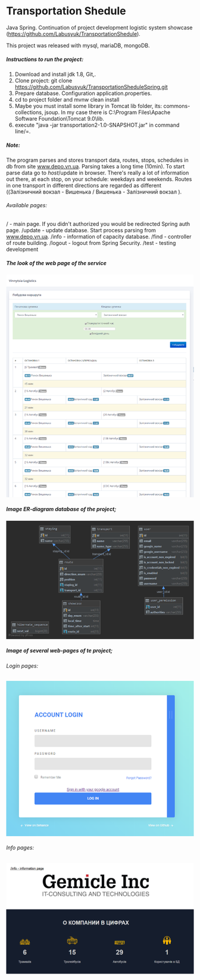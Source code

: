 # Transportation Shedule
Java Spring. Continuation of project development logistic system showcase (https://github.com/Labusyuk/TransportationShedule). 

This project was released with mysql, mariaDB, mongoDB.
##### Instructions to run the project:

1. Download and install jdk 1.8, Git,.
2. Clone project: git clone https://github.com/Labusyuk/TransportationSheduleSpring.git
3. Prepare database. Configuration application.properties.
3. cd to project folder and mvnw clean install
4. Maybe you must install some library in Tomcat lib folder, its: commons-collections, jsoup. In my case there is C:\Program Files\Apache Software Foundation\Tomcat 9.0\lib.
4. execute "java -jar transportation2-1.0-SNAPSHOT.jar" in command line/=.

##### Note: 
The program parses and stores transport data, routes, stops, schedules in db from site www.depo.vn.ua. Parsing takes a long time (10min). To start parse data go to *host*/update in browser.
There's really a lot of information out there, at each stop, on your schedule: weekdays and weekends. Routes in one transport in different directions are regarded as different ((Залізничний вокзал - Вишенька   /  Вишенька - Залізничний вокзал ).

###### Available pages:
 / - main page. If you didn't authorized you would be redirected Spring auth page.
 /update - update database. Start process parsing from www.depo.vn.ua.
 /info - information of capacity database.
 /find - controller of route building.
 /logout - logout from Spring Security.
 /test - testing development
##### The look of the web page of the service

![Look of the web page](https://raw.githubusercontent.com/Labusyuk/TransportationSheduleSpring/master/other/mainpage.png)

##### Image ER-diagram database of the project;

<p align="center">
  <img src="https://raw.githubusercontent.com/Labusyuk/TransportationSheduleSpring/master/other/transportionshedule2.png">
</p>

##### Image of several web-pages of te project;

######      Login pages:
<p align="center">
  <img src="https://raw.githubusercontent.com/Labusyuk/TransportationSheduleSpring/master/other/login_page.png">
</p>

######      Info pages:
<p align="center">
  <img src="https://raw.githubusercontent.com/Labusyuk/TransportationSheduleSpring/master/other/inforamtionpage.png">
</p>
